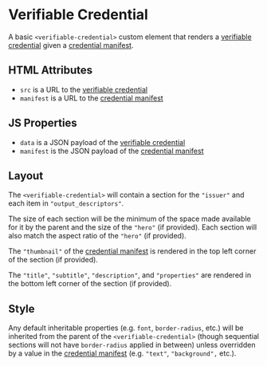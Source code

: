 # Verifiable Credential

A basic `<verifiable-credential>` custom element that renders a [verifiable credential](https://www.w3.org/TR/vc-data-model/) given a [credential manifest](https://identity.foundation/credential-manifest/).

## HTML Attributes

- `src` is a URL to the [verifiable credential](https://www.w3.org/TR/vc-data-model/)
- `manifest` is a URL to the [credential manifest](https://identity.foundation/credential-manifest/)

## JS Properties

- `data` is a JSON payload of the [verifiable credential](https://www.w3.org/TR/vc-data-model/)
- `manifest` is the JSON payload of the [credential manifest](https://identity.foundation/credential-manifest/)

## Layout

The `<verifiable-credential>` will contain a section for the `"issuer"` and each item in `"output_descriptors"`.

The size of each section will be the minimum of the space made available for it by the parent and the size of the `"hero"` (if provided).  Each section will also match the aspect ratio of the `"hero"` (if provided).

The `"thumbnail"` of the [credential manifest](https://identity.foundation/credential-manifest/) is rendered in the top left corner of the section (if provided).

The `"title"`, `"subtitle"`, `"description"`, and `"properties"` are rendered in the bottom left corner of the section (if provided).

## Style

Any default inheritable properties (e.g. `font`, `border-radius`, etc.) will be inherited from the parent of the `<verifiable-credential>` (though sequential sections will not have `border-radius` applied in between) unless overridden by a value in the [credential manifest](https://identity.foundation/credential-manifest/) (e.g. `"text"`, `"background",` etc.).
